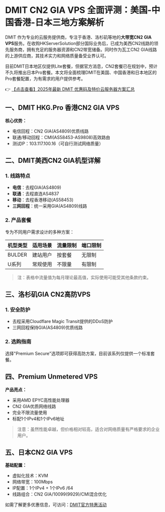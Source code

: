 # DMIT CN2 GIA VPS 全面评测：美国-中国香港-日本三地方案解析

DMIT 作为专业的云服务提供商，专注于香港、洛杉矶等地的**大带宽CN2 GIA VPS**服务。在收购HKServerSolution部分国际业务后，已成为美西CN2线路的领先服务商，拥有充足的服务器资源和CN2带宽储备。同时作为瓦工CN2 GIA线路的上游供应商，其技术实力和网络质量备受业界认可。

目前DMIT日本地区仅提供Lite套餐，但据官方消息，CN2套餐已在规划中，预计不久将推出日本Pro套餐。本文将全面梳理DMIT在美国、中国香港和日本地区的Pro套餐配置，为有需求的用户提供参考。

👉 [【点击查看】2025年最新 DMIT 优惠码及特价云服务器方案汇总](https://bit.ly/dmit_coupon)

## 一、DMIT HKG.Pro 香港CN2 GIA VPS

**核心优势：**
- 电信回程：CN2 GIA(AS4809)优质线路
- 联通/移动回程：CMI(AS58453-AS9808)高效路由
- 测试IP：103.117.100.16（可自行测试网络质量）

## 二、DMIT美西CN2 GIA机型详解

### 1. 线路特点
- **电信**：去程GIA(AS4809)
- **联通**：去程直连AS4837
- **移动**：去程香港移动(AS58453)
- **三网回程**：统一采用GIA(AS4809)线路

### 2. 产品套餐
专为不同用户需求设计的多种方案：

| 机型类型 | 适用场景 | 流量限制 | 端口限制 |
|---------|---------|---------|---------|
| BULDER  | 建站用户 | 按套餐 | 无限制 |
| U系列    | 常规使用 | 不限量 | 有限制 |

> 注：表格中流量值为每月理论最高值，实际使用可能受其他条款约束。

## 三、洛杉矶GIA CN2高防VPS

### 1. 安全防护
- 去程采用Cloudflare Magic Transit提供的DDoS防护
- 三网回程保持GIA(AS4809)优质线路

### 2. 选购指南
选择"Premium Secure"选项即可获得高防方案，目前该系列仅提供一个标准套餐。

## 四、Premium Unmetered VPS

**产品亮点：**
- 采用AMD EPYC高性能处理器
- CN2 GIA优质网络线路
- 完全不限流量使用
- 标配1个IPv4和1个IPv6地址

> 注意：虽然性能卓越，但价格相对较高，适合对网络质量有严格要求的企业用户。

## 五、日本CN2 GIA VPS

**基础配置：**
- 虚拟化技术：KVM
- 网络带宽：100Mbps
- IP配置：1个IPv4 + 1个IPv6 /64
- 线路组合：CN2 GIA/10099(9929)/CMI混合优化

如需了解更多优惠信息，可访问：[DMIT官方特惠活动](https://bit.ly/dmit_coupon)